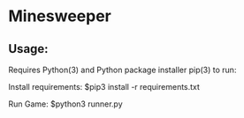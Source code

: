 # Minesweeper

## Usage:

Requires Python(3) and Python package installer pip(3) to run:

Install requirements:
$pip3 install -r requirements.txt

Run Game:
$python3 runner.py
